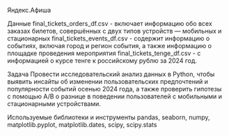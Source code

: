 Яндекс.Aфиша

Данные
final_tickets_orders_df.csv - включает информацию обо всех заказах билетов, совершённых с двух типов устройств — мобильных и стационарных
final_tickets_events_df.csv - содержит информацию о событиях, включая город и регион события, а также информацию о площадке проведения мероприятия
final_tickets_tenge_df.csv - с информацией о курсе тенге к российскому рублю за 2024 год.

Задача
Провести исследовательский анализ данных в Python, чтобы выявить инсайты об изменении пользовательских предпочтений и популярности событий осенью 2024 года, а также проверить гипотезы с помощью A/B  о разнице в поведении пользователей с мобильными и стационарными устройствами.

Используемые библиотеки и инструменты
pandas,
seaborn,
numpy,
matplotlib.pyplot,
matplotlib.dates,
scipy,
scipy.stats